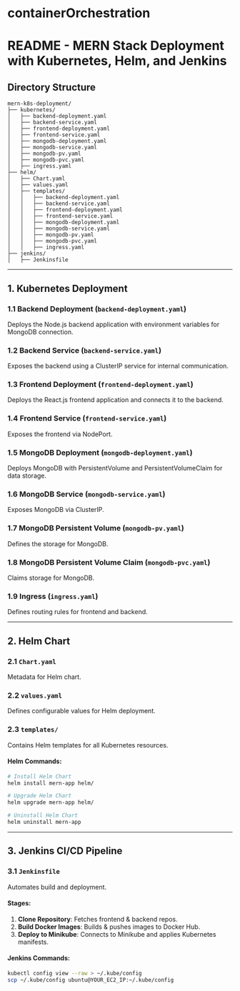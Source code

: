# containerOrchestration
# README - MERN Stack Deployment with Kubernetes, Helm, and Jenkins

## Directory Structure
```
mern-k8s-deployment/
├── kubernetes/
│   ├── backend-deployment.yaml
│   ├── backend-service.yaml
│   ├── frontend-deployment.yaml
│   ├── frontend-service.yaml
│   ├── mongodb-deployment.yaml
│   ├── mongodb-service.yaml
│   ├── mongodb-pv.yaml
│   ├── mongodb-pvc.yaml
│   ├── ingress.yaml
├── helm/
│   ├── Chart.yaml
│   ├── values.yaml
│   ├── templates/
│   │   ├── backend-deployment.yaml
│   │   ├── backend-service.yaml
│   │   ├── frontend-deployment.yaml
│   │   ├── frontend-service.yaml
│   │   ├── mongodb-deployment.yaml
│   │   ├── mongodb-service.yaml
│   │   ├── mongodb-pv.yaml
│   │   ├── mongodb-pvc.yaml
│   │   ├── ingress.yaml
├── jenkins/
│   ├── Jenkinsfile
```

---

## 1. Kubernetes Deployment

### 1.1 Backend Deployment (`backend-deployment.yaml`)
Deploys the Node.js backend application with environment variables for MongoDB connection.

### 1.2 Backend Service (`backend-service.yaml`)
Exposes the backend using a ClusterIP service for internal communication.

### 1.3 Frontend Deployment (`frontend-deployment.yaml`)
Deploys the React.js frontend application and connects it to the backend.

### 1.4 Frontend Service (`frontend-service.yaml`)
Exposes the frontend via NodePort.

### 1.5 MongoDB Deployment (`mongodb-deployment.yaml`)
Deploys MongoDB with PersistentVolume and PersistentVolumeClaim for data storage.

### 1.6 MongoDB Service (`mongodb-service.yaml`)
Exposes MongoDB via ClusterIP.

### 1.7 MongoDB Persistent Volume (`mongodb-pv.yaml`)
Defines the storage for MongoDB.

### 1.8 MongoDB Persistent Volume Claim (`mongodb-pvc.yaml`)
Claims storage for MongoDB.

### 1.9 Ingress (`ingress.yaml`)
Defines routing rules for frontend and backend.

---

## 2. Helm Chart

### 2.1 `Chart.yaml`
Metadata for Helm chart.

### 2.2 `values.yaml`
Defines configurable values for Helm deployment.

### 2.3 `templates/`
Contains Helm templates for all Kubernetes resources.

#### Helm Commands:
```sh
# Install Helm Chart
helm install mern-app helm/

# Upgrade Helm Chart
helm upgrade mern-app helm/

# Uninstall Helm Chart
helm uninstall mern-app
```

---

## 3. Jenkins CI/CD Pipeline

### 3.1 `Jenkinsfile`
Automates build and deployment.

#### Stages:
1. **Clone Repository**: Fetches frontend & backend repos.
2. **Build Docker Images**: Builds & pushes images to Docker Hub.
3. **Deploy to Minikube**: Connects to Minikube and applies Kubernetes manifests.

#### Jenkins Commands:
```sh
kubectl config view --raw > ~/.kube/config
scp ~/.kube/config ubuntu@YOUR_EC2_IP:~/.kube/config
```

